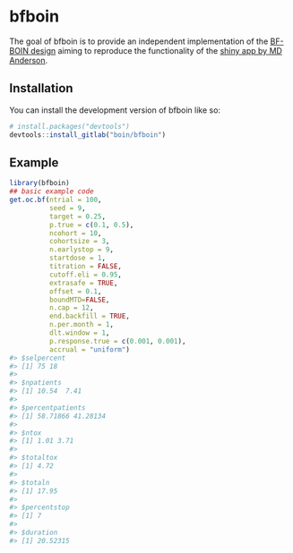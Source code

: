 
<!-- README.md is generated from README.Rmd. Please edit that file -->

# bfboin

<!-- badges: start -->
<!-- badges: end -->

The goal of bfboin is to provide an independent implementation of the
[BF-BOIN design](https://pubmed.ncbi.nlm.nih.gov/38048044/) aiming to
reproduce the functionality of the [shiny app by MD
Anderson](https://biostatistics.mdanderson.org/shinyapps/BF-BOIN/).

## Installation

You can install the development version of bfboin like so:

``` r
# install.packages("devtools")
devtools::install_gitlab("boin/bfboin")
```

## Example

``` r
library(bfboin)
## basic example code
get.oc.bf(ntrial = 100,
          seed = 9,
          target = 0.25,
          p.true = c(0.1, 0.5),
          ncohort = 10,
          cohortsize = 3,
          n.earlystop = 9,
          startdose = 1,
          titration = FALSE,
          cutoff.eli = 0.95,
          extrasafe = TRUE,
          offset = 0.1,
          boundMTD=FALSE,
          n.cap = 12,
          end.backfill = TRUE,
          n.per.month = 1,
          dlt.window = 1,
          p.response.true = c(0.001, 0.001),
          accrual = "uniform")
#> $selpercent
#> [1] 75 18
#> 
#> $npatients
#> [1] 10.54  7.41
#> 
#> $percentpatients
#> [1] 58.71866 41.28134
#> 
#> $ntox
#> [1] 1.01 3.71
#> 
#> $totaltox
#> [1] 4.72
#> 
#> $totaln
#> [1] 17.95
#> 
#> $percentstop
#> [1] 7
#> 
#> $duration
#> [1] 20.52315
```
